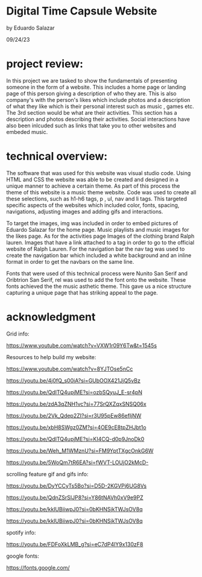 # Digital Time Capsule Website

by Eduardo Salazar

09/24/23



# project review:

In this project we are tasked to show the fundamentals of presenting someone in the form of a website. This includes a home page or landing page of this person giving a description of who they are. This is also company's with the person's likes which include photos and a description of what they like which is their personal interest such as music , games etc. The 3rd section would be what are their activities. This  section has a description and photos describing their activities. Social interactions have also been inlcuded such as links that take you to other websites and embeded music. 

# technical overview:

The software that was used for this website was visual studio code. Using HTML and CSS the website was able to be created and designed in a unique manner to achieve a certain theme. As part of this process the theme of this website is a music theme website. Code was used to create all these selections, such as h1-h6 tags, p , ul, nav and li tags. This targeted specific aspects of the websites which included color, fonts, spacing, navigations, adjusting images and adding gifs and interactions. 

To target the images, img was included in order to embed pictures of Eduardo Salazar for the home page. Music playlists and music images for the likes page. As for the activities page Images of the clothing brand Ralph lauren. Images that have a link attached to a tag in order to go to the official website of Ralph Lauren. For the navigation bar the nav tag was used to create the navigation bar which included a white background and an inline format in order to get the navbars on the same line. 

Fonts that were used of this technical process were Nunito San Serif and Oribtrion San Serif, rel was used to add the font onto the website. These fonts achieved the the music asthetic theme. This gave us a nice structure capturing a unique page that has striking appeal to the page.

# acknowledgment

Grid info:

https://www.youtube.com/watch?v=VXW1r09Y6Tw&t=1545s

Resources to help build my website:

https://www.youtube.com/watch?v=8YJTOse5nCc

https://youtu.be/4j0fQ_s00iA?si=GUbOOX421JjQ5vBz

https://youtu.be/QdITQ4upjME?si=ozbSQyuJ_E-sr4pN

https://youtu.be/zdA3qZNH1vc?si=77SrQXZqxSNSQ06x

https://youtu.be/2Vk_Qdep2ZI?si=r3U95pEw86efljNW

https://youtu.be/xbH8SWgz0ZM?si=4OE9cE8tpZHJbt1o

https://youtu.be/QdITQ4upjME?si=KI4CQ-d0p9JnoDk0

https://youtu.be/Weh_M1WMznU?si=FM9YptTXgcOnkG6W

https://youtu.be/5WoQm7tR6EA?si=fWVT-LOUjO2kMcD-

scrolling feature gif and gifs info:

https://youtu.be/DyYCCyTs5Bo?si=D5D-2KGVPj6UG8Vs

https://youtu.be/QdnZSrSIJP8?si=Y86tNAVh0xV9e9PZ

https://youtu.be/kkIUBiiwpJ0?si=0bKHNSjkTWJsOV8q

https://youtu.be/kkIUBiiwpJ0?si=0bKHNSjkTWJsOV8q

spotify info: 

https://youtu.be/FDFoXkLMB_g?si=eC7dP4lY9x130zF8

google fonts:

https://fonts.google.com/